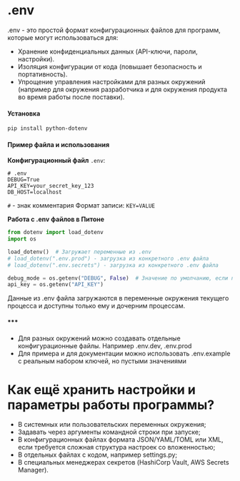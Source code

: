 # .env

.env - это простой формат конфигурационных файлов для программ, которые могут использоваться для:
* Хранение конфиденциальных данных (API-ключи, пароли, настройки).
* Изоляция конфигурации от кода (повышает безопасность и портативность).
* Упрощение управления настройками для разных окружений (например для окружения разработчика и для окружения продукта во время работы после поставки).


#### Установка
```bash
pip install python-dotenv
```

#### Пример файла и использования

**Конфигурационный файл** `.env`:
```text
# .env
DEBUG=True
API_KEY=your_secret_key_123
DB_HOST=localhost
```

`#` - знак комментария
Формат записи: `KEY=VALUE`


**Работа с .env файлов в Питоне**
```py
from dotenv import load_dotenv
import os

load_dotenv()  # Загружает переменные из .env
# load_dotenv(".env.prod") - загрузка из конкретного .env файла
# load_dotenv(".env.secrets") - загрузка из конкретного .env файла

debug_mode = os.getenv("DEBUG", False)  # Значение по умолчанию, если переменной нет
api_key = os.getenv("API_KEY")
```

Данные из .env файла загружаются в переменные окружения текущего процесса и доступны только ему и дочерним процессам. 


#### ***
* Для разных окружений можно создавать отдельные конфигурационные файлы. Например  .env.dev, .env.prod
* Для примера и для документации можно использовать .env.example с реальным набором ключей, но пустыми значениями



# Как ещё хранить настройки и параметры работы программы?
- В системных или пользовательских переменных окружения;
- Задавать через аргументы командной строки при запуске;
- В конфигурационных файлах формата JSON/YAML/TOML или XML, если требуется сложная структура настроек со вложенностью;
- В отдельных файлах с кодом, например settings.py;
- В специальных менеджерах секретов (HashiCorp Vault, AWS Secrets Manager).

